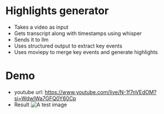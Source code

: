 # Highlights generator
* Takes a video as input
* Gets transcript along with timestamps using whisper
* Sends it to llm
* Uses structured output to extract key events
* Uses moviepy to merge key events and generate highlights

# Demo
* youtube url: https://www.youtube.com/live/N-1f7nVEdOM?si=WdwlWa7GFQ0Y60Cp
* Result
![A test image](res.gif)



